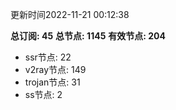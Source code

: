 更新时间2022-11-21 00:12:38

**总订阅: 45**
**总节点: 1145**
**有效节点: 204**
- ssr节点: 22
- v2ray节点: 149
- trojan节点: 31
- ss节点: 2
